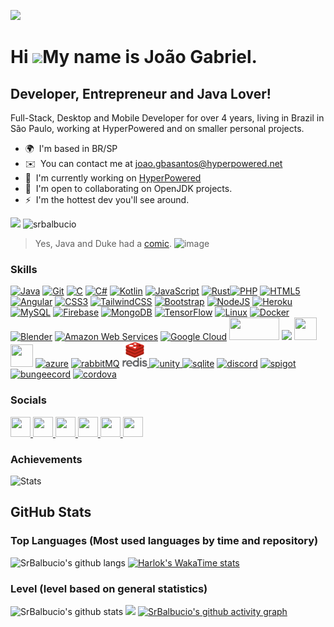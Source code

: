 ![](https://user-images.githubusercontent.com/74038190/225813708-98b745f2-7d22-48cf-9150-083f1b00d6c9.gif)

Hi ![](https://user-images.githubusercontent.com/18350557/176309783-0785949b-9127-417c-8b55-ab5a4333674e.gif)My name is João Gabriel.
=====================================================================================================================================

Developer, Entrepreneur and Java Lover!
---------------------------------------

Full-Stack, Desktop and Mobile Developer for over 4 years, living in Brazil in São Paulo, working at HyperPowered and on smaller personal projects.

* 🌍  I'm based in BR/SP
* ✉️  You can contact me at [joao.gbasantos@hyperpowered.net](mailto:joao.gbasantos@hyperpowered.net)
* 🚀  I'm currently working on [HyperPowered](http://hyperpowered.net/index)
* 🤝  I'm open to collaborating on OpenJDK projects.
* ⚡  I'm the hottest dev you'll see around.

<a href="https://www.github.com/SrBalbucio" target="_blank" rel="noreferrer"><img
src="https://img.shields.io/github/followers/SrBalbucio?logo=github&style=for-the-badge&color=0891b2&labelColor=1c1917" /></a> <img src="https://komarev.com/ghpvc/?username=srbalbucio&label=Profile%20views&color=0e75b6&style=for-the-badge&color=0891b2&labelColor=1c1917" alt="srbalbucio" />

> Yes, Java and Duke had a [comic](https://github.com/jcp-org/jcp-ec/blob/master/files/AmazingAdventuresOfDuke.pdf).
![image](https://github.com/SrBalbucio/SrBalbucio/assets/90042700/bd262f89-f48a-4257-b179-67c4cb533653)

### Skills


 <p align="left">
                <a href="https://www.oracle.com/java/" target="_blank" rel="noreferrer"><img
                                src="https://raw.githubusercontent.com/danielcranney/readme-generator/main/public/icons/skills/java-colored.svg"
                                width="36" height="36" alt="Java" /></a>
                <a href="https://git-scm.com/" target="_blank" rel="noreferrer"><img
                                src="https://raw.githubusercontent.com/danielcranney/readme-generator/main/public/icons/skills/git-colored.svg"
                                width="36" height="36" alt="Git" /></a>
                <a href="https://docs.microsoft.com/en-us/cpp/?view=msvc-170" target="_blank" rel="noreferrer"><img
                                src="https://raw.githubusercontent.com/danielcranney/readme-generator/main/public/icons/skills/c-colored.svg"
                                width="36" height="36" alt="C" /></a>
                <a href="https://docs.microsoft.com/en-us/dotnet/csharp/" target="_blank" rel="noreferrer"><img
                                src="https://raw.githubusercontent.com/danielcranney/readme-generator/main/public/icons/skills/csharp-colored.svg"
                                width="36" height="36" alt="C#" /></a>
                <a href="https://kotlinlang.org/" target="_blank" rel="noreferrer"><img
                                src="https://raw.githubusercontent.com/danielcranney/readme-generator/main/public/icons/skills/kotlin-colored.svg"
                                width="36" height="36" alt="Kotlin" /></a>
                <a href="https://developer.mozilla.org/en-US/docs/Web/JavaScript" target="_blank" rel="noreferrer"><img
                                src="https://raw.githubusercontent.com/danielcranney/readme-generator/main/public/icons/skills/javascript-colored.svg"
                                width="36" height="36" alt="JavaScript" /></a>
                <a href="https://www.rust-lang.org/" target="_blank" rel="noreferrer"><img
                                src="https://raw.githubusercontent.com/danielcranney/readme-generator/main/public/icons/skills/rust-colored.svg"
                                width="36" height="36" alt="Rust" /></a><a href="https://www.php.net/" target="_blank"
                        rel="noreferrer"><img
                                src="https://raw.githubusercontent.com/danielcranney/readme-generator/main/public/icons/skills/php-colored.svg"
                                width="36" height="36" alt="PHP" /></a>
                <a href="https://developer.mozilla.org/en-US/docs/Glossary/HTML5" target="_blank" rel="noreferrer"><img
                                src="https://raw.githubusercontent.com/danielcranney/readme-generator/main/public/icons/skills/html5-colored.svg"
                                width="36" height="36" alt="HTML5" /></a>
                <a href="https://angular.io/" target="_blank" rel="noreferrer"><img
                                src="https://raw.githubusercontent.com/danielcranney/readme-generator/main/public/icons/skills/angularjs-colored.svg"
                                width="36" height="36" alt="Angular" /></a>
                <a href="https://www.w3.org/TR/CSS/#css" target="_blank" rel="noreferrer"><img
                                src="https://raw.githubusercontent.com/danielcranney/readme-generator/main/public/icons/skills/css3-colored.svg"
                                width="36" height="36" alt="CSS3" /></a>
                <a href="https://tailwindcss.com/" target="_blank" rel="noreferrer"><img
                                src="https://raw.githubusercontent.com/danielcranney/readme-generator/main/public/icons/skills/tailwindcss-colored.svg"
                                width="36" height="36" alt="TailwindCSS" /></a>
                <a href="https://getbootstrap.com/" target="_blank" rel="noreferrer"><img
                                src="https://raw.githubusercontent.com/danielcranney/readme-generator/main/public/icons/skills/bootstrap-colored.svg"
                                width="36" height="36" alt="Bootstrap" /></a>
                <a href="https://nodejs.org/en/" target="_blank" rel="noreferrer"><img
                                src="https://raw.githubusercontent.com/danielcranney/readme-generator/main/public/icons/skills/nodejs-colored.svg"
                                width="36" height="36" alt="NodeJS" /></a>
                <a href="https://www.heroku.com/" target="_blank" rel="noreferrer"><img
                                src="https://raw.githubusercontent.com/danielcranney/readme-generator/main/public/icons/skills/heroku-colored.svg"
                                width="36" height="36" alt="Heroku" /></a>
                <a href="https://www.mysql.com/" target="_blank" rel="noreferrer"><img
                                src="https://raw.githubusercontent.com/danielcranney/readme-generator/main/public/icons/skills/mysql-colored.svg"
                                width="36" height="36" alt="MySQL" /></a>
                <a href="https://firebase.google.com/" target="_blank" rel="noreferrer"><img
                                src="https://raw.githubusercontent.com/danielcranney/readme-generator/main/public/icons/skills/firebase-colored.svg"
                                width="36" height="36" alt="Firebase" /></a>
                <a href="https://www.mongodb.com/" target="_blank" rel="noreferrer"><img
                                src="https://raw.githubusercontent.com/danielcranney/readme-generator/main/public/icons/skills/mongodb-colored.svg"
                                width="36" height="36" alt="MongoDB" /></a>
                <a href="https://www.tensorflow.org/" target="_blank" rel="noreferrer"><img
                                src="https://raw.githubusercontent.com/danielcranney/readme-generator/main/public/icons/skills/tensorflow-colored.svg"
                                width="36" height="36" alt="TensorFlow" /></a>
                <a href="https://www.linux.org" target="_blank" rel="noreferrer"><img
                                src="https://raw.githubusercontent.com/danielcranney/readme-generator/main/public/icons/skills/linux-colored.svg"
                                width="36" height="36" alt="Linux" /></a>
                <a href="https://www.docker.com/" target="_blank" rel="noreferrer"><img
                                src="https://raw.githubusercontent.com/danielcranney/readme-generator/main/public/icons/skills/docker-colored.svg"
                                width="36" height="36" alt="Docker" /></a>
                <a href="https://www.blender.org/" target="_blank" rel="noreferrer"><img
                                src="https://raw.githubusercontent.com/danielcranney/readme-generator/main/public/icons/skills/blender-colored.svg"
                                width="36" height="36" alt="Blender" /></a>
                <a href="https://aws.amazon.com" target="_blank" rel="noreferrer"><img
                                src="https://raw.githubusercontent.com/danielcranney/readme-generator/main/public/icons/skills/aws-colored.svg"
                                width="36" height="36" alt="Amazon Web Services" /></a>
                <a href="https://dotnet.microsoft.com/en-us/" target="_blank" rel="noreferrer">
                        <imgZ src="https://raw.githubusercontent.com/danielcranney/readme-generator/main/public/icons/skills/dot-net-colored.svg"
                                width="36" height="36" alt=".NET" />
                </a>
                <a href="https://cloud.google.com/" target="_blank" rel="noreferrer"><img
                                src="https://raw.githubusercontent.com/danielcranney/readme-generator/main/public/icons/skills/googlecloud-colored.svg"
                                width="36" height="36" alt="Google Cloud" /></a>
<a href="https://www.android.com/intl/pt_br/" target="_blank" rel="noreferrer"><img
                                src="https://upload.wikimedia.org/wikipedia/commons/3/3e/Android_logo_2023.svg"
                                width="80" height="36"></a>
                <a href="https://openjfx.io/" target="_blank" rel="noreferrer"><img
                                src="https://upload.wikimedia.org/wikipedia/en/thumb/c/cc/JavaFX_Logo.png/120px-JavaFX_Logo.png"></a>
                <a href="https://gluonhq.com/" target="_blank" rel="noreferrer"><img
                                src="https://gluonhq.com/wp-content/uploads/2016/02/GluonMobile.png" width="36"
                                height="36"></a>
                <a href="https://gluonhq.com/" target="_blank" rel="noreferrer"><img
                                src="https://gluonhq.com/wp-content/uploads/2015/02/SceneBuilderLogo.png" width="36"
                                height="36"></a>
                <a href="https://azure.microsoft.com/" target="_blank" rel="noreferrer"><img
                                src="https://www.vectorlogo.zone/logos/microsoft_azure/microsoft_azure-icon.svg"
                                alt="azure" width="40" height="40" /></a>
                <a href="https://www.rabbitmq.com/" target="_blank" rel="noreferrer"><img
                                src="https://www.vectorlogo.zone/logos/rabbitmq/rabbitmq-icon.svg" alt="rabbitMQ"
                                width="40" height="40" /></a>
                <a href="https://redis.io" target="_blank" rel="noreferrer"> <img
                                src="https://raw.githubusercontent.com/devicons/devicon/master/icons/redis/redis-original-wordmark.svg"
                                alt="redis" width="40" height="40" /> </a>
                <a href="https://unity.com/" target="_blank" rel="noreferrer"> <img
                                src="https://www.vectorlogo.zone/logos/unity3d/unity3d-icon.svg" alt="unity" width="40"
                                height="40" />
                </a>
                <a href="https://www.sqlite.org/" target="_blank" rel="noreferrer"><img
                        src="https://www.vectorlogo.zone/logos/sqlite/sqlite-icon.svg" alt="sqlite" width="40"
                        height="40" /></a>
                <a href="https://www.discord.com/developers" target="_blank" rel="noreferrer"><img
                        src="https://upload.wikimedia.org/wikipedia/commons/b/b5/Discord_Active_Developer_Badge.svg" alt="discord"
                        width="40" height="40" /></a>
                <a href="https://spigotmc.org" target="_blank" rel="noreferrer"><img
                        src="https://avatars.githubusercontent.com/u/4350249?s=280&v=4" alt="spigot"
                        width="40" height="40" /></a>
                <a href="https://spigotmc.org" target="_blank" rel="noreferrer"><img
                        src="https://static.wikia.nocookie.net/minecraft_de_gamepedia/images/0/09/BungeeCord.png/revision/latest?cb=20200402094722" alt="bungeecord"
                        width="80" height="40" /></a>
                <a href="https://cordova.apache.org" target="_blank" rel="noreferrer"><img
                        src="https://cordova.apache.org/static/img/cordova_bot.png" alt="cordova" width="40"
                        height="40" /></a>
        </p>

### Socials

<p align="left"> <a href="https://www.codepen.io/SrBalbucio" target="_blank" rel="noreferrer"> <picture> <source media="(prefers-color-scheme: dark)" srcset="https://raw.githubusercontent.com/danielcranney/readme-generator/main/public/icons/socials/codepen-dark.svg" /> <source media="(prefers-color-scheme: light)" srcset="https://raw.githubusercontent.com/danielcranney/readme-generator/main/public/icons/socials/codepen.svg" /> <img src="https://raw.githubusercontent.com/danielcranney/readme-generator/main/public/icons/socials/codepen.svg" width="32" height="32" /> </picture> </a> <a href="https://www.dev.to/srbalbucio" target="_blank" rel="noreferrer"> <picture> <source media="(prefers-color-scheme: dark)" srcset="https://raw.githubusercontent.com/danielcranney/readme-generator/main/public/icons/socials/devdotto-dark.svg" /> <source media="(prefers-color-scheme: light)" srcset="https://raw.githubusercontent.com/danielcranney/readme-generator/main/public/icons/socials/devdotto.svg" /> <img src="https://raw.githubusercontent.com/danielcranney/readme-generator/main/public/icons/socials/devdotto.svg" width="32" height="32" /> </picture> </a> <a href="https://discord.com/users/417356807669940224" target="_blank" rel="noreferrer"> <picture> <source media="(prefers-color-scheme: dark)" srcset="undefined" /> <source media="(prefers-color-scheme: light)" srcset="https://raw.githubusercontent.com/danielcranney/readme-generator/main/public/icons/socials/discord.svg" /> <img src="https://raw.githubusercontent.com/danielcranney/readme-generator/main/public/icons/socials/discord.svg" width="32" height="32" /> </picture> </a> <a href="https://www.github.com/SrBalbucio" target="_blank" rel="noreferrer"> <picture> <source media="(prefers-color-scheme: dark)" srcset="https://raw.githubusercontent.com/danielcranney/readme-generator/main/public/icons/socials/github-dark.svg" /> <source media="(prefers-color-scheme: light)" srcset="https://raw.githubusercontent.com/danielcranney/readme-generator/main/public/icons/socials/github.svg" /> <img src="https://raw.githubusercontent.com/danielcranney/readme-generator/main/public/icons/socials/github.svg" width="32" height="32" /> </picture> </a> <a href="https://www.linkedin.com/in/srbalbucio" target="_blank" rel="noreferrer"> <picture> <source media="(prefers-color-scheme: dark)" srcset="https://raw.githubusercontent.com/danielcranney/readme-generator/main/public/icons/socials/linkedin-dark.svg" /> <source media="(prefers-color-scheme: light)" srcset="https://raw.githubusercontent.com/danielcranney/readme-generator/main/public/icons/socials/linkedin.svg" /> <img src="https://raw.githubusercontent.com/danielcranney/readme-generator/main/public/icons/socials/linkedin.svg" width="32" height="32" /> </picture> </a> <a href="https://www.youtube.com/@sr.balbucio8913" target="_blank" rel="noreferrer"> <picture> <source media="(prefers-color-scheme: dark)" srcset="undefined" /> <source media="(prefers-color-scheme: light)" srcset="https://raw.githubusercontent.com/danielcranney/readme-generator/main/public/icons/socials/youtube.svg" /> <img src="https://raw.githubusercontent.com/danielcranney/readme-generator/main/public/icons/socials/youtube.svg" width="32" height="32" /> </picture> </a></p>

### Achievements

![Stats](https://github-profile-trophy.vercel.app/?username=srbalbucio&theme=algolia&title_color=0891b2&text_color=ffffff&icon_color=0891b2&bg_color=1c1917&hide_border=true&locale=en&custom_title=Top%20%Languages&layout=compact)


## GitHub Stats

### Top Languages (Most used languages by time and repository)

![SrBalbucio's github langs](https://github-readme-stats.vercel.app/api/top-langs/?username=SrBalbucio&langs_count=10&title_color=0891b2&text_color=ffffff&icon_color=0891b2&bg_color=1c1917&hide_border=true&locale=en&custom_title=Most%20%Used&layout=compact)
[![Harlok's WakaTime stats](https://github-readme-stats.vercel.app/api/wakatime?username=SrBalbucio&langs_count=10&title_color=0891b2&text_color=ffffff&icon_color=0891b2&bg_color=1c1917&hide_border=true&locale=en&custom_title=Usage%20%time%20%this%20%weak&layout=compact)](https://github.com/anuraghazra/github-readme-stats)

### Level (level based on general statistics)
![SrBalbucio's github stats](https://github-readme-stats.vercel.app/api?username=SrBalbucio&show_icons=true&hide=&count_private=true&title_color=0891b2&text_color=ffffff&icon_color=0891b2&bg_color=1c1917&hide_border=true&show_icons=true&include_all_commits=true)
<img src="https://github-readme-streak-stats.herokuapp.com/?user=SrBalbucio&stroke=ffffff&background=1c1917&ring=0891b2&fire=0891b2&currStreakNum=ffffff&currStreakLabel=0891b2&sideNums=ffffff&sideLabels=ffffff&dates=ffffff&hide_border=true" width="50%">
[![SrBalbucio's github activity graph](https://github-readme-activity-graph.vercel.app/graph?username=SrBalbucio&theme=react-dark&hide_border=true)](https://github.com/ashutosh00710/github-readme-activity-graph)

